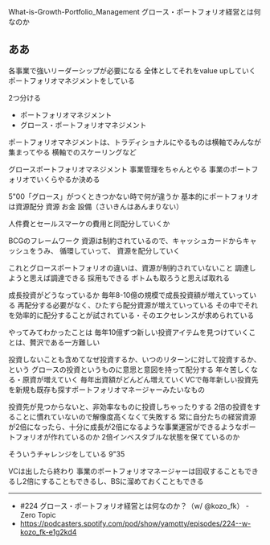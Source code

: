 What-is-Growth-Portfolio_Management
グロース・ポートフォリオ経営とは何なのか

## ああ
各事業で強いリーダーシップが必要になる
全体としてそれをvalue upしていくポートフォリオマネジメントをしている

2つ分ける
- ポートフォリオマネジメント
- グロース・ポートフォリオマネジメント

ポートフォリオマネジメントは、トラディショナルにやるものは横軸でみんなが集まってやる
横軸でのスケーリングなど

グロースポートフォリオマネジメント
事業管理をちゃんとやる
事業のポートフォリオでいくらやるか決める

5"00「グロース」がつくときつかない時で何が違うか
基本的にポートフォリオは資源配分
資源
お金
設備（さいきんはあんまりない）

人件費とセールスマーケの費用と同配分していくか

BCGのフレームワーク
資源は制約されているので、キャッシュカードからキャッシュをうみ、
循環していって、
資源を配分していく

これとグロースポートフォリオの違いは、資源が制約されていないこと
調達しようと思えば調達できる
採用もできる
ボトムも取ろうと思えば取れる

成長投資がどうなっているか
毎年8-10億の規模で成長投資額が増えていっている
再配分する必要がなく、ひたすら配分資源が増えていっている
その中でそれを効率的に配分することが試されている・そのエクセレンスが求められている

やってみてわかったことは
毎年10億ずつ新しい投資アイテムを見つけていくことは、贅沢である一方難しい

投資しないことも含めてなぜ投資するか、いつのリターンに対して投資するか、という
グロースの投資というものに意思と意図を持って配分する
年々苦しくなる・原資が増えていく
毎年出資額がどんどん増えていくVCで毎年新しい投資先を新規も既存も探すポートフォリオマネージャーみたいなもの

投資先が見つからないと、非効率なものに投資しちゃったりする
2倍の投資をすることに慣れていないので解像度高くなくて失敗する
常に自分たちの経営資源が2倍になったら、十分に成長が2倍になるような事業運営ができるようなポートフォリオが作れているのか
2倍インベスタブルな状態を保てているのか

そういうチャレンジをしている
9"35

VCは出したら終わり
事業のポートフォリオマネージャーは回収することもできるし2倍にすることもできるし、BSに溜めておくこともできる




---

- #224 グロース・ポートフォリオ経営とは何なのか？（w/ @kozo_fk） - Zero Topic
- <https://podcasters.spotify.com/pod/show/yamotty/episodes/224--w-kozo_fk-e1g2kd4>
